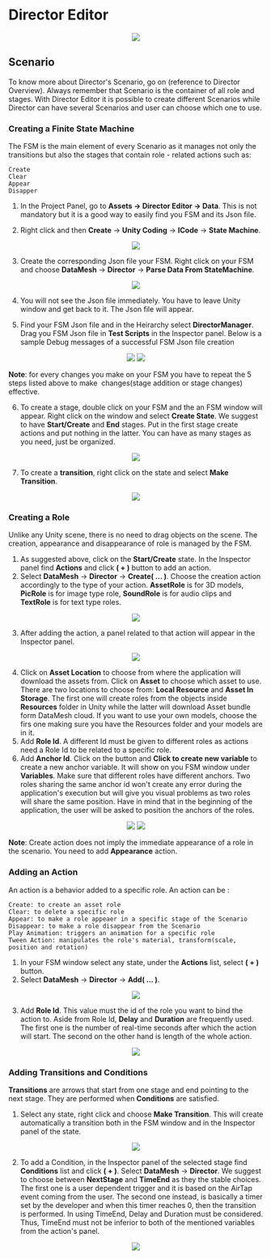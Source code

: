 # Director Editor
<p align="center">
<img src="https://user-images.githubusercontent.com/26377727/32530278-1c555bc6-c478-11e7-9135-78db0cf8654a.png">
</p>

## Scenario 

To know more about Director's Scenario, go on (reference to Director Overview). Always remember that Scenario is the container of all role and stages. 
With Director Editor it is possible to create different Scenarios while Director can have several Scenarios and user can choose which one to use. 

### Creating a Finite State Machine

The FSM is the main element of every Scenario as it manages not only the transitions but also the stages that contain role - related actions such as: 

```
Create
Clear
Appear
Disapper
```

1. In the Project Panel, go to **Assets -> Director Editor -> Data**. This is not mandatory but it is a good way to easily find you FSM and its Json file.

2. Right click and then **Create** -> **Unity Coding** -> **ICode** -> **State Machine**. 
<p align="center">
<img src="https://user-images.githubusercontent.com/26377727/32528893-5d4715f0-c470-11e7-83ba-aa70dc7aaac7.png">
</p>

3. Create the corresponding Json file your FSM. Right click on your FSM and choose **DataMesh** -> **Director** -> **Parse Data From StateMachine**. 
<p align="center">
<img src="https://user-images.githubusercontent.com/26377727/32529464-ba4f160a-c473-11e7-8c88-4449c1010070.png">
</p>

4. You will not see the Json file immediately. You have to leave Unity window and get back to it. The Json file will appear. 

5. Find your FSM Json file and in the Heirarchy select **DirectorManager**. Drag you FSM Json file in **Test Scripts** in the Inspector panel. Below is a sample Debug messages of a successful FSM Json file creation
<p align="center">
<img src="https://user-images.githubusercontent.com/26377727/32531603-aeea1d08-c47f-11e7-8fda-4c558279edfc.png">
<img src="https://user-images.githubusercontent.com/26377727/32528895-5dad3a9c-c470-11e7-94da-a9fc3650b451.png">
</p>

   **Note**: for every changes you make on your FSM you have to repeat the 5 steps listed above to make 
   ​	   changes(stage addition or stage changes) effective. 

6. To create a stage, double click on your FSM and the an FSM window will appear. Right click on the window and select **Create State**.  We suggest to have **Start/Create** and **End** stages. Put in the first stage create actions and put nothing in the latter. You can have as many stages as you need, just be organized. 
<p align="center">
<img src="https://user-images.githubusercontent.com/26377727/32528896-5de31518-c470-11e7-84df-8fc89ebea39d.png">
</p>

7. To create a **transition**, right click on the state and select **Make Transition**.
<p align="center">
<img src="https://user-images.githubusercontent.com/26377727/32528897-5e1c89f6-c470-11e7-94b8-a31756c17f74.png">
</p>

### Creating a Role

Unlike any Unity scene, there is no need to drag objects on the scene. The creation, appearance and disappearance of role is managed by the FSM. 

1. As suggested above, click on the **Start/Create** state. In the Inspector panel find **Actions** and click **( + )** button to add an action. 
2. Select **DataMesh** -> **Director** -> **Create( ... )**. Choose the creation action accordingly to the type of your action. **AssetRole** is for 3D models, **PicRole** is for image type role, **SoundRole** is for audio clips and **TextRole** is for text type roles. 
<p align="center">
<img src="https://user-images.githubusercontent.com/26377727/32528898-5e522dcc-c470-11e7-95f3-734be850055f.png">
</p>

3.  After adding the action, a panel related to that action will appear in the Inspector panel. 
<p align="center">
<img src="https://user-images.githubusercontent.com/26377727/32528899-5eac72f0-c470-11e7-92bb-b3b82ee39c3d.png">
</p>

4. Click on **Asset Location** to choose from where the application will download the assets from. Click on **Asset** to choose which asset to use. There are two locations to choose from: **Local Resource** and **Asset In Storage**. The first one will create roles from the objects inside **Resources** folder in Unity while the latter will download Asset bundle form DataMesh cloud. If you want to use your own models, choose the firs one making sure you have the Resources folder and your models are in it.
5. Add **Role Id**. A different Id must be given to different roles as actions need a Role Id to be related to a specific role. 
6. Add **Anchor Id**. Click on the button and **Click to create new variable** to create a new anchor variable. It will show on you FSM window under **Variables**.  Make sure that different roles have different anchors. Two roles sharing the same anchor id won't create any error during the application's execution but will give you visual problems as two roles will share the same position. Have in mind that in the beginning of the application, the user will be asked to position the anchors of the roles.  
<p align="center">
<img src="https://user-images.githubusercontent.com/26377727/32528864-5779933c-c470-11e7-91b3-b6e636578823.png">
<img src="https://user-images.githubusercontent.com/26377727/32528865-57aa6688-c470-11e7-854b-b10780f84de8.png">
</p>

   **Note**: Create action does not imply the immediate appearance of a role in the scenario. You need to add **Appearance** action. 

### Adding an Action 

An action is a behavior added to a specific role. An action can be : 

```
Create: to create an asset role
Clear: to delete a specific role
Appear: to make a role appeaer in a specific stage of the Scenario
Disappear: to make a role disappear from the Scenario
Play Animation: triggers an animation for a specific role
Tween Action: manipulates the role's material, transform(scale, position and rotation)
```

1. In your FSM window select any state, under the **Actions** list, select **( + )**  button. 
2. Select **DataMesh** -> **Director** -> **Add( ... )**.
<p align="center">
<img src="https://user-images.githubusercontent.com/26377727/32528866-57e3106e-c470-11e7-85e3-31bb0d5abb20.png">
</p>

3. Add **Role Id**. This value must the id of the role you want to bind the action to. Aside from Role Id, **Delay** and **Duration** are frequently used. The first one is the number of real-time seconds after which the action will start. The second on the other hand is length of the whole action. 
<p align="center">
<img src="https://user-images.githubusercontent.com/26377727/32528867-5817ab26-c470-11e7-9def-978b0626930b.png">
</p>

### Adding Transitions and Conditions

**Transitions** are arrows that start from one stage and end pointing to the next stage. They are performed when **Conditions** are satisfied. 

1. Select any state, right click and choose **Make Transition**. This will create automatically a transition both in the FSM window and in the Inspector panel of the state. 
<p align="center">
<img src="https://user-images.githubusercontent.com/26377727/32528868-58482210-c470-11e7-9ff0-969e8f7963d3.png">
</p>

2. To add a Condition, in the Inspector panel of the selected stage find **Conditions** list and click **( + )**. Select **DataMesh** -> **Director**. We suggest to choose between **NextStage** and **TimeEnd** as they the stable choices. The first one is a user dependent trigger and it is based on the AirTap event coming from the user. The second one instead, is basically a timer set by the developer and when this timer reaches 0, then the transition is performed. 
   In using TimeEnd, Delay and Duration must be considered. Thus, TimeEnd must not be inferior to both of the mentioned variables from the action's panel. 
<p align="center">
<img src="https://user-images.githubusercontent.com/26377727/32528869-587b0c20-c470-11e7-87b6-d017f3072058.png">
</p>

